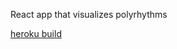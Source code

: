 React app that visualizes polyrhythms 

[heroku build](https://polyrhythm-7923f114ac17.herokuapp.com)
